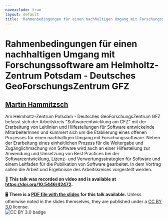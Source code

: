 ```yaml
---
navexclude: true
layout: default
title: 'Rahmenbedingungen für einen nachhaltigen Umgang mit Forschungssoftware am Helmholtz-Zentrum Potsdam - Deutsches GeoForschungsZentrum GFZ'
---
```


# Rahmenbedingungen für einen nachhaltigen Umgang mit Forschungssoftware am Helmholtz-Zentrum Potsdam - Deutsches GeoForschungsZentrum GFZ

## [Martin Hammitzsch](../../speaker/3ZD3GB/)

Am Helmholtz-Zentrum Potsdam - Deutsches GeoForschungsZentrum GFZ befasst sich der Arbeitskreis "Softwareentwicklung am GFZ" mit der Erarbeitung von Leitlinien und Hilfestellungen für Software entwickelnde MitarbeiterInnen und kümmert sich um die Etablierung eines offenen Prozesses für einen nachhaltigen Umgang mit Forschungssoftware. Neben der Erarbeitung eines einheitlichen Prozess für die Weitergabe und Zugänglichmachung von Software wird auch an einer Hilfestellung zur Anwendung und Umsetzung von Best Practices bei der Softwareentwicklung, Lizenz- und Verwertungsstrategien für Software und einem Leitfaden für die Publikation von Software gearbeitet. In dem Vortrag sollen die Arbeit und Ergebnisse des Arbeitskreises vorgestellt werden.

🎥 **This talk was recorded on video and is available at <https://doi.org/10.5446/42472>.**

🖥 **There is a [PDF file with the slides](slides.pdf) for this talk available.** Unless otherwise noted in the slides themselves, they are published under a [CC BY 3.0](https://creativecommons.org/licenses/by/3.0/legalcode) license.  
![CC BY 3.0 badge](https://licensebuttons.net/l/by/3.0/80x15.png)